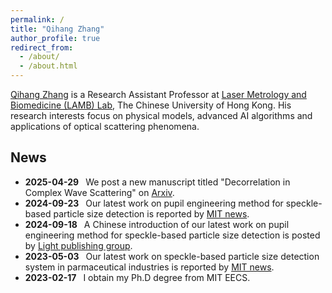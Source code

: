 ```yaml
---
permalink: /
title: "Qihang Zhang"
author_profile: true
redirect_from: 
  - /about/
  - /about.html
---  
```

[Qihang Zhang](https://www.bme.cuhk.edu.hk/new/zhangqihang.php) is a Research Assistant Professor at [Laser Metrology and Biomedicine (LAMB) Lab](https://www.lambcuhk.org/), The Chinese University of Hong Kong. His research interests focus on physical models, advanced AI algorithms and applications of optical scattering phenomena. 

News
------
* **2025-04-29** &ensp;We post a new manuscript titled "Decorrelation in Complex Wave Scattering" on [Arxiv](https://arxiv.org/abs/2504.11330). 
* **2024-09-23** &ensp;Our latest work on pupil engineering method for speckle-based particle size detection is reported by [MIT news](https://news.mit.edu/2024/accelerating-particle-size-distribution-estimation-0923).
* **2024-09-18** &ensp;A Chinese introduction of our latest work on pupil engineering method for speckle-based particle size detection is posted by [Light publishing group](https://mp.weixin.qq.com/s/YL2DDHgCYVx53SHv4rY2mg).
* **2023-05-03** &ensp;Our latest work on speckle-based particle size detection system in parmaceutical industries is reported by [MIT news](https://news.mit.edu/2023/ai-based-estimator-manufacturing-medicine-0503).
* **2023-02-17** &ensp;I obtain my Ph.D degree from MIT EECS.
